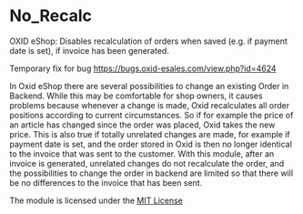 No_Recalc
=========

OXID eShop: Disables recalculation of orders when saved (e.g. if payment date is set), if invoice has been generated.

Temporary fix for bug https://bugs.oxid-esales.com/view.php?id=4624

In Oxid eShop there are several possibilities to change an existing Order in Backend. While this may be 
comfortable for shop owners, it causes problems because whenever a change is made, Oxid recalculates all
order positions according to current circumstances. So if for example the price of an article has changed 
since the order was placed, Oxid takes the new price. This is also true if totally unrelated changes are
made, for example if payment date is set, and the order stored in Oxid is then no longer identical to the invoice
that was sent to the customer. With this module, after an invoice is generated, unrelated changes do not
recalculate the order, and the possibilities to change the order in backend are limited so that there will be 
no differences to the invoice that has been sent.

The module is licensed under the <a href="http://opensource.org/licenses/MIT">MIT License</a>
